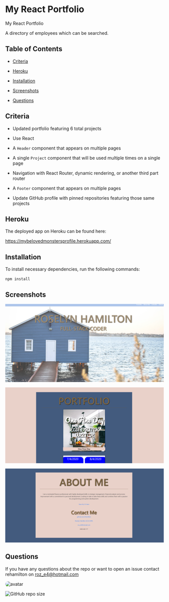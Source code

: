 # My React Portfolio
My React Portfolio

A directory of employees which can be searched.

## Table of Contents

* [Criteria](#criteria)

* [Heroku](#Heroku)

* [Installation](#installation)

* [Screenshots](#Screenshots)

* [Questions](#questions)

## Criteria


* Updated portfolio featuring 6 total projects

* Use React

* A `Header` component that appears on multiple pages

* A single `Project` component that will be used multiple times on a single page 

* Navigation with React Router, dynamic rendering, or another third part router

* A `Footer` component that appears on multiple pages

* Update GitHub profile with pinned repositories featuring those same projects

## Heroku

The deployed app on Heroku can be found here:

https://mybelovedmonstersprofile.herokuapp.com/

## Installation

To install necessary dependencies, run the following commands:

```
npm install

```

## Screenshots

![./markdownAssets/Header.png](https://github.com/rehamilton/My_React_Profile/blob/master/markdownAssets/Header.PNG)

![./markdownAssets/Portfolio.png](https://github.com/rehamilton/My_React_Profile/blob/master/markdownAssets/Portfolio.PNG)

![./markdownAssets/About.png](https://github.com/rehamilton/My_React_Profile/blob/master/markdownAssets/About.PNG)


## Questions

If you have any questions about the repo or want to open an issue contact rehamilton on roz_e4@hotmail.com


<img src="https://avatars1.githubusercontent.com/u/59821631?v=4" alt="avatar" style="border-radius: 16px" width="30" />



![GitHub repo size](https://img.shields.io/github/repo-size/rehamilton/My_React_Portfolio)


